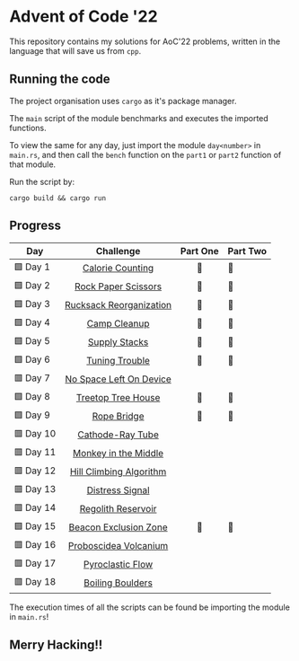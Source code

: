 # Advent of Code '22

This repository contains my solutions for AoC'22 problems, written in the language that will save us from `cpp`.

## Running the code

The project organisation uses `cargo` as it's package manager.

The `main` script of the module benchmarks and executes the imported functions.

To view the same for any day, just import the module `day<number>` in `main.rs`, and then call the `bench` function on the `part1` or `part2` function of that module.

Run the script by:

```
cargo build && cargo run
```

## Progress

| Day       |                 Challenge                 | Part One | Part Two |
| --------- | :---------------------------------------: | :------: | -------- |
| 🟩 Day 1  |     [Calorie Counting](./src/day1.rs)     |    🌟    | 🌟       |
| 🟩 Day 2  |   [Rock Paper Scissors](./src/day2.rs)    |    🌟    | 🌟       |
| 🟩 Day 3  | [Rucksack Reorganization](./src/day3.rs)  |    🌟    | 🌟       |
| 🟩 Day 4  |       [Camp Cleanup](./src/day4.rs)       |    🌟    | 🌟       |
| 🟩 Day 5  |      [Supply Stacks](./src/day5.rs)       |    🌟    | 🌟       |
| 🟩 Day 6  |      [Tuning Trouble](./src/day6.rs)      |    🌟    | 🌟       |
| 🟥 Day 7  | [No Space Left On Device](./src/day7.rs)  |          |          |
| 🟩 Day 8  |    [Treetop Tree House](./src/day8.rs)    |    🌟    | 🌟       |
| 🟩 Day 9  |       [Rope Bridge](./src/day9.rs)        |    🌟    | 🌟       |
| 🟥 Day 10 |    [Cathode-Ray Tube](./src/day10.rs)     |          |          |
| 🟥 Day 11 |  [Monkey in the Middle](./src/day11.rs)   |          |          |
| 🟥 Day 12 | [Hill Climbing Algorithm](./src/day12.rs) |          |          |
| 🟥 Day 13 |     [Distress Signal](./src/day13.rs)     |          |          |
| 🟥 Day 14 |   [Regolith Reservoir](./src/day14.rs)    |          |          |
| 🟩 Day 15 |  [Beacon Exclusion Zone](./src/day15.rs)  |    🌟    | 🌟       |
| 🟥 Day 16 |  [Proboscidea Volcanium](./src/day16.rs)  |          |          |
| 🟥 Day 17 |    [Pyroclastic Flow](./src/day17.rs)     |          |          |
| 🟥 Day 18 |    [Boiling Boulders](./src/day18.rs)     |          |          |

The execution times of all the scripts can be found be importing the module in `main.rs`!

## Merry Hacking!!
